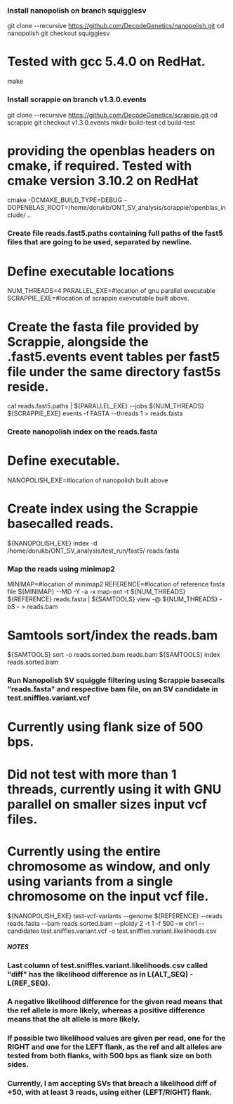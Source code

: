 ### Install nanopolish on branch squigglesv
git clone --recursive https://github.com/DecodeGenetics/nanopolish.git
cd nanopolish
git checkout squigglesv
# Tested with gcc 5.4.0 on RedHat.
make


### Install scrappie on branch v1.3.0.events
git clone --recursive https://github.com/DecodeGenetics/scrappie.git
cd scrappie
git checkout v1.3.0.events
mkdir build-test
cd build-test
# providing the openblas headers on cmake, if required. Tested with cmake version 3.10.2 on RedHat
cmake -DCMAKE_BUILD_TYPE=DEBUG -DOPENBLAS_ROOT=/home/dorukb/ONT_SV_analysis/scrappie/openblas_include/ ..



### Create file reads.fast5.paths containing full paths of the fast5 files that are going to be used, separated by newline.
# Define executable locations
NUM_THREADS=4
PARALLEL_EXE=#location of gnu parallel executable
SCRAPPIE_EXE=#location of scrappie exevcutable built above.
# Create the fasta file provided by Scrappie, alongside the .fast5.events event tables per fast5 file under the same directory fast5s reside.
cat reads.fast5.paths | ${PARALLEL_EXE} --jobs ${NUM_THREADS} ${SCRAPPIE_EXE} events -f FASTA --threads 1 > reads.fasta


### Create nanopolish index on the reads.fasta
# Define executable.
NANOPOLISH_EXE=#location of nanopolish built above
# Create index using the Scrappie basecalled reads.
${NANOPOLISH_EXE} index -d /home/dorukb/ONT_SV_analysis/test_run/fast5/ reads.fasta


### Map the reads using minimap2
MINIMAP=#location of minimap2
REFERENCE=#location of reference fasta file
${MINIMAP} --MD -Y -a -x map-ont -t ${NUM_THREADS} ${REFERENCE} reads.fasta | ${SAMTOOLS} view -@ ${NUM_THREADS} -bS - > reads.bam
# Samtools sort/index the reads.bam
${SAMTOOLS} sort -o reads.sorted.bam reads.bam
${SAMTOOLS} index reads.sorted.bam


### Run Nanopolish SV squiggle filtering using Scrappie basecalls "reads.fasta" and respective bam file, on an SV candidate in test.sniffles.variant.vcf
# Currently using flank size of 500 bps.
# Did not test with more than 1 threads, currently using it with GNU parallel on smaller sizes input vcf files. 
# Currently using the entire chromosome as window, and only using variants from a single chromosome on the input vcf file.
${NANOPOLISH_EXE} test-vcf-variants --genome ${REFERENCE} --reads reads.fasta --bam reads.sorted.bam --ploidy 2 -t 1 -f 500 -w chr1 --candidates test.sniffles.variant.vcf -o test.sniffles.variant.likelihoods.csv


##### NOTES #####
### Last column of test.sniffles.variant.likelihoods.csv called "diff" has the likelihood difference as in L(ALT_SEQ) - L(REF_SEQ). 
### A negative likelihood difference for the given read means that the ref allele is more likely, whereas a positive difference means that the alt allele is more likely.
### If possible two likelihood values are given per read, one for the RIGHT and one for the LEFT flank, as the ref and alt alleles are tested from both flanks, with 500 bps as flank size on both sides.
### Currently, I am accepting SVs that breach a likelihood diff of +50, with at least 3 reads, using either (LEFT/RIGHT) flank.

